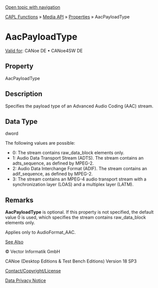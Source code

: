 [Open topic with navigation](../../../../../CANoeDEFamily.htm#Topics/CAPLFunctions/Media/Properties/CAPLfunctionAacPayloadType.md)

[CAPL Functions](../../CAPLfunctions.md) » [Media API](../CAPLfunctionsMediaOverview.md) » [Properties](../CAPLfunctionsMediaProperties.md) » AacPayloadType

# AacPayloadType

[Valid for](../../../Shared/FeatureAvailability.md): CANoe DE • CANoe4SW DE

## Property

AacPayloadType

## Description

Specifies the payload type of an Advanced Audio Coding (AAC) stream.

## Data Type

dword

The following values are possible:

- 0: The stream contains raw_data_block elements only.
- 1: Audio Data Transport Stream (ADTS). The stream contains an adts_sequence, as defined by MPEG-2.
- 2: Audio Data Interchange Format (ADIF). The stream contains an adif_sequence, as defined by MPEG-2.
- 3: The stream contains an MPEG-4 audio transport stream with a synchronization layer (LOAS) and a multiplex layer (LATM).

## Remarks

**AacPayloadType** is optional. If this property is not specified, the default value 0 is used, which specifies the stream contains raw_data_block elements only.

Applies only to AudioFormat_AAC.

[See Also](javascript:void(0);)

© Vector Informatik GmbH

CANoe (Desktop Editions & Test Bench Editions) Version 18 SP3

[Contact/Copyright/License](../../../Shared/ContactCopyrightLicense.md)

[Data Privacy Notice](https://www.vector.com/int/en/company/get-info/privacy-policy/)